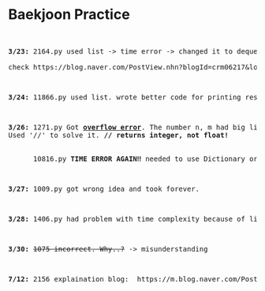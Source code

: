 # Baekjoon Practice
<br>
<pre><strong>3/23:</strong> 2164.py used list -> time error -> changed it to deque.
<br>check https://blog.naver.com/PostView.nhn?blogId=crm06217&logNo=221832195003&parentCategoryNo=&categoryNo=22&viewDate=&isShowPopularPosts=false&from=postView : for time complexity!</pre>
<br>
<pre><strong>3/24:</strong> 11866.py used list. wrote better code for printing result + <strong>got better time complexity</strong> However 1158.py seems better. </pre>
<br>
<pre><strong>3/26:</strong> 1271.py Got <strong><u>overflow error</u></strong>. The number n, m had big limits that made overflow.<br>Used '//' to solve it. <strong>// returns integer, not float!</strong>
<br>
      10816.py <strong>TIME ERROR AGAIN‼️</strong> needed to use Dictionary or Counter</pre>
<br>
<pre><strong>3/27:</strong> 1009.py got wrong idea and took forever.</pre>
<br>
<pre><strong>3/28:</strong> 1406.py had problem with time complexity because of list.</pre>
<br>
<pre><strong>3/30:</strong> <del>1075 incorrect. Why..?</del> -> misunderstanding</pre>
<br>
<pre><strong>7/12:</strong> 2156 explaination blog: <link href= https://m.blog.naver.com/PostView.naver?isHttpsRedirect=true&blogId=occidere&logNo=220791788953> https://m.blog.naver.com/PostView.naver?isHttpsRedirect=true&blogId=occidere&logNo=220791788953</link></pre>
